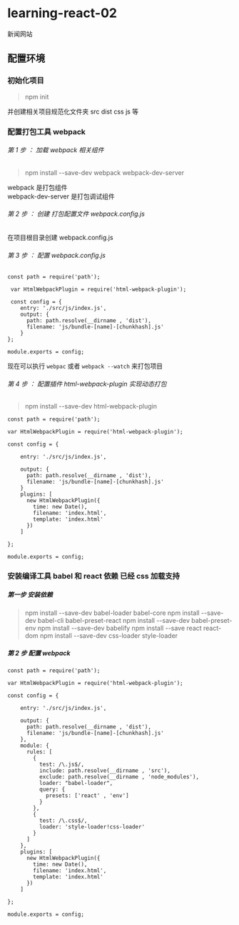 # learning-react-02
新闻网站

## 配置环境

### 初始化项目
> npm init

并创建相关项目规范化文件夹 src dist css js 等

### 配置打包工具 webpack
###### 第 1 步 ： 加载 webpack 相关组件
> npm install --save-dev webpack webpack-dev-server

 webpack 是打包组件  
 webpack-dev-server 是打包调试组件
###### 第 2 步 ： 创建 打包配置文件 webpack.config.js
在项目根目录创建 webpack.config.js
###### 第 3 步 ： 配置 webpack.config.js
```
const path = require('path');

 var HtmlWebpackPlugin = require('html-webpack-plugin');

 const config = {
    entry: './src/js/index.js',
    output: {
      path: path.resolve(__dirname , 'dist'),
      filename: 'js/bundle-[name]-[chunkhash].js'
    }
};

module.exports = config;

```
现在可以执行 `webpac` 或者 `webpack --watch` 来打包项目
###### 第 4 步 ： 配置插件 html-webpack-plugin 实现动态打包
> npm install --save-dev html-webpack-plugin

```
const path = require('path');

var HtmlWebpackPlugin = require('html-webpack-plugin');

const config = {

    entry: './src/js/index.js',

    output: {
      path: path.resolve(__dirname , 'dist'),
      filename: 'js/bundle-[name]-[chunkhash].js'
    }
    plugins: [
      new HtmlWebpackPlugin({
        time: new Date(),
        filename: 'index.html',
        template: 'index.html'
      })
    ]

};

module.exports = config;
```
### 安装编译工具 babel 和 react 依赖 已经 css 加载支持
##### 第一步 安装依赖
> npm install --save-dev babel-loader babel-core
> npm install --save-dev babel-cli babel-preset-react
> npm install --save-dev babel-preset-env
> npm install --save-dev babelify
> npm install --save react react-dom
> npm install --save-dev css-loader style-loader

##### 第 2 步 配置 webpack
```
const path = require('path');

var HtmlWebpackPlugin = require('html-webpack-plugin');

const config = {

    entry: './src/js/index.js',

    output: {
      path: path.resolve(__dirname , 'dist'),
      filename: 'js/bundle-[name]-[chunkhash].js'
    },
    module: {
      rules: [
        {
          test: /\.js$/,
          include: path.resolve(__dirname , 'src'),
          exclude: path.resolve(__dirname , 'node_modules'),
          loader: "babel-loader",
          query: {
            presets: ['react' , 'env']
          }
        },
        {
          test: /\.css$/,
          loader: 'style-loader!css-loader'
        }
      ]
    },
    plugins: [
      new HtmlWebpackPlugin({
        time: new Date(),
        filename: 'index.html',
        template: 'index.html'
      })
    ]

};

module.exports = config;

```
